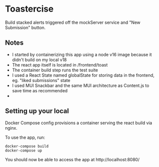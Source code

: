 # Toastercise

Build stacked alerts triggered off the mockServer service and "New Submission" button.

## Notes

- I started by containerizing this app using a node v16 image because it didn't build on my local v18
- The react app itself is located in /frontend/toast
- The container build step runs the test suite
- I used a React State named globalState for storing data in the frontend, eg. "liked submissions" state
- I used MUI Snackbar and the same MUI architecture as Content.js to save time as recommended
- 

## Setting up your local

Docker Compose config provisions a container serving the react build via nginx. 

To use the app, run:

```
docker-compose build
docker-compose up
```

You should now be able to access the app at http://localhost:8080/


